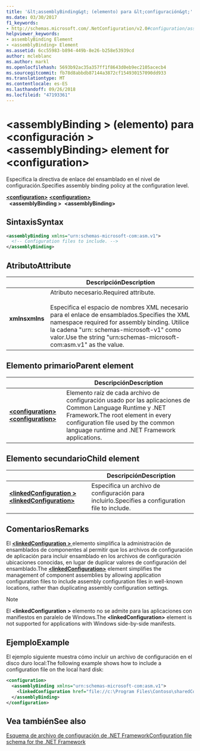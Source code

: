 ```yaml
---
title: '&lt;assemblyBinding&gt; (elemento) para &lt;configuración&gt;'
ms.date: 03/30/2017
f1_keywords:
- http://schemas.microsoft.com/.NetConfiguration/v2.0#configuration/assemblyBinding
helpviewer_keywords:
- assemblyBinding Element
- <assemblyBinding> Element
ms.assetid: 6cc55983-b894-449b-8e26-b258e53939cd
author: mcleblanc
ms.author: markl
ms.openlocfilehash: 5693b92ac35a357ff1f8643d0eb9ec2105acecb4
ms.sourcegitcommit: fb78d8abbdb87144a3872cf154930157090dd933
ms.translationtype: MT
ms.contentlocale: es-ES
ms.lasthandoff: 09/26/2018
ms.locfileid: "47193361"
---
```

# <a name="assemblybinding-element-for-configuration"></a><span data-ttu-id="624c4-102">\<assemblyBinding > (elemento) para \<configuración ></span><span class="sxs-lookup"><span data-stu-id="624c4-102">\<assemblyBinding> element for \<configuration></span></span>

<span data-ttu-id="624c4-103">Especifica la directiva de enlace del ensamblado en el nivel de configuración.</span><span class="sxs-lookup"><span data-stu-id="624c4-103">Specifies assembly binding policy at the configuration level.</span></span>

<span data-ttu-id="624c4-104">[**\<configuration>**](~/docs/framework/configure-apps/file-schema/configuration-element.md) </span><span class="sxs-lookup"><span data-stu-id="624c4-104">[**\<configuration>**](~/docs/framework/configure-apps/file-schema/configuration-element.md) </span></span>  
<span data-ttu-id="624c4-105">&nbsp;&nbsp;**\<assemblyBinding >**</span><span class="sxs-lookup"><span data-stu-id="624c4-105">&nbsp;&nbsp;**\<assemblyBinding>**</span></span>

## <a name="syntax"></a><span data-ttu-id="624c4-106">Sintaxis</span><span class="sxs-lookup"><span data-stu-id="624c4-106">Syntax</span></span>

```xml
<assemblyBinding xmlns="urn:schemas-microsoft-com:asm.v1">
  <!-- Configuration files to include. -->
</assemblyBinding>
```

## <a name="attribute"></a><span data-ttu-id="624c4-107">Atributo</span><span class="sxs-lookup"><span data-stu-id="624c4-107">Attribute</span></span>

|           | <span data-ttu-id="624c4-108">Descripción</span><span class="sxs-lookup"><span data-stu-id="624c4-108">Description</span></span> |
| --------- | ----------- |
| <span data-ttu-id="624c4-109">**xmlns**</span><span class="sxs-lookup"><span data-stu-id="624c4-109">**xmlns**</span></span> | <span data-ttu-id="624c4-110">Atributo necesario.</span><span class="sxs-lookup"><span data-stu-id="624c4-110">Required attribute.</span></span><br><br><span data-ttu-id="624c4-111">Especifica el espacio de nombres XML necesario para el enlace de ensamblados.</span><span class="sxs-lookup"><span data-stu-id="624c4-111">Specifies the XML namespace required for assembly binding.</span></span> <span data-ttu-id="624c4-112">Utilice la cadena "urn: schemas-microsoft-v1" como valor.</span><span class="sxs-lookup"><span data-stu-id="624c4-112">Use the string "urn:schemas-microsoft-com:asm.v1" as the value.</span></span> |

## <a name="parent-element"></a><span data-ttu-id="624c4-113">Elemento primario</span><span class="sxs-lookup"><span data-stu-id="624c4-113">Parent element</span></span>

|     | <span data-ttu-id="624c4-114">Descripción</span><span class="sxs-lookup"><span data-stu-id="624c4-114">Description</span></span> |
| --- | ----------- |
| [<span data-ttu-id="624c4-115">**\<configuration>**</span><span class="sxs-lookup"><span data-stu-id="624c4-115">**\<configuration>**</span></span>](~/docs/framework/configure-apps/file-schema/configuration-element.md) | <span data-ttu-id="624c4-116">Elemento raíz de cada archivo de configuración usado por las aplicaciones de Common Language Runtime y .NET Framework.</span><span class="sxs-lookup"><span data-stu-id="624c4-116">The root element in every configuration file used by the common language runtime and .NET Framework applications.</span></span> |

## <a name="child-element"></a><span data-ttu-id="624c4-117">Elemento secundario</span><span class="sxs-lookup"><span data-stu-id="624c4-117">Child element</span></span>

|     | <span data-ttu-id="624c4-118">Descripción</span><span class="sxs-lookup"><span data-stu-id="624c4-118">Description</span></span> |
| --- | ----------- |
| [<span data-ttu-id="624c4-119">**\<linkedConfiguration >**</span><span class="sxs-lookup"><span data-stu-id="624c4-119">**\<linkedConfiguration>**</span></span>](~/docs/framework/configure-apps/file-schema/linkedconfiguration-element.md) | <span data-ttu-id="624c4-120">Especifica un archivo de configuración para incluirlo.</span><span class="sxs-lookup"><span data-stu-id="624c4-120">Specifies a configuration file to include.</span></span> |

## <a name="remarks"></a><span data-ttu-id="624c4-121">Comentarios</span><span class="sxs-lookup"><span data-stu-id="624c4-121">Remarks</span></span>

<span data-ttu-id="624c4-122">El [  **\<linkedConfiguration >** ](~/docs/framework/configure-apps/file-schema/linkedconfiguration-element.md) elemento simplifica la administración de ensamblados de componentes al permitir que los archivos de configuración de aplicación para incluir ensamblado en los archivos de configuración ubicaciones conocidas, en lugar de duplicar valores de configuración del ensamblado.</span><span class="sxs-lookup"><span data-stu-id="624c4-122">The [**\<linkedConfiguration>**](~/docs/framework/configure-apps/file-schema/linkedconfiguration-element.md) element simplifies the management of component assemblies by allowing application configuration files to include assembly configuration files in well-known locations, rather than duplicating assembly configuration settings.</span></span>

> [!NOTE]
> <span data-ttu-id="624c4-123">El  **\<linkedConfiguration >** elemento no se admite para las aplicaciones con manifiestos en paralelo de Windows.</span><span class="sxs-lookup"><span data-stu-id="624c4-123">The **\<linkedConfiguration>** element is not supported for applications with Windows side-by-side manifests.</span></span>

## <a name="example"></a><span data-ttu-id="624c4-124">Ejemplo</span><span class="sxs-lookup"><span data-stu-id="624c4-124">Example</span></span>

<span data-ttu-id="624c4-125">El ejemplo siguiente muestra cómo incluir un archivo de configuración en el disco duro local:</span><span class="sxs-lookup"><span data-stu-id="624c4-125">The following example shows how to include a configuration file on the local hard disk:</span></span>

```xml
<configuration>
  <assemblyBinding xmlns="urn:schemas-microsoft-com:asm.v1">
    <linkedConfiguration href="file://c:\Program Files\Contoso\sharedConfig.xml" />
  </assemblyBinding>
</configuration>
```

## <a name="see-also"></a><span data-ttu-id="624c4-126">Vea también</span><span class="sxs-lookup"><span data-stu-id="624c4-126">See also</span></span>

[<span data-ttu-id="624c4-127">Esquema de archivo de configuración de .NET Framework</span><span class="sxs-lookup"><span data-stu-id="624c4-127">Configuration file schema for the .NET Framework</span></span>](~/docs/framework/configure-apps/file-schema/index.md)
